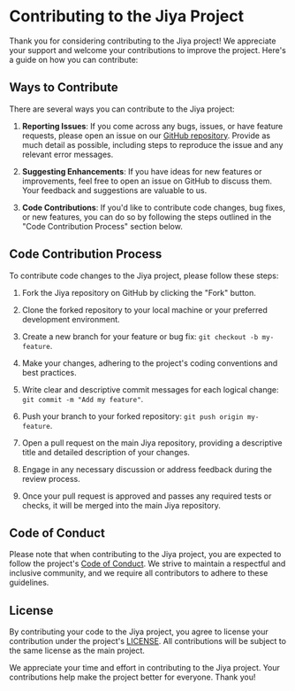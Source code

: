 # Contributing to the Jiya Project

Thank you for considering contributing to the Jiya project! We appreciate your support and welcome your contributions to improve the project. Here's a guide on how you can contribute:

## Ways to Contribute

There are several ways you can contribute to the Jiya project:

1. **Reporting Issues**: If you come across any bugs, issues, or have feature requests, please open an issue on our [GitHub repository](https://github.com/example/jiya). Provide as much detail as possible, including steps to reproduce the issue and any relevant error messages.

2. **Suggesting Enhancements**: If you have ideas for new features or improvements, feel free to open an issue on GitHub to discuss them. Your feedback and suggestions are valuable to us.

3. **Code Contributions**: If you'd like to contribute code changes, bug fixes, or new features, you can do so by following the steps outlined in the "Code Contribution Process" section below.

## Code Contribution Process

To contribute code changes to the Jiya project, please follow these steps:

1. Fork the Jiya repository on GitHub by clicking the "Fork" button.

2. Clone the forked repository to your local machine or your preferred development environment.

3. Create a new branch for your feature or bug fix: `git checkout -b my-feature`.

4. Make your changes, adhering to the project's coding conventions and best practices.

5. Write clear and descriptive commit messages for each logical change: `git commit -m "Add my feature"`.

6. Push your branch to your forked repository: `git push origin my-feature`.

7. Open a pull request on the main Jiya repository, providing a descriptive title and detailed description of your changes.

8. Engage in any necessary discussion or address feedback during the review process.

9. Once your pull request is approved and passes any required tests or checks, it will be merged into the main Jiya repository.

## Code of Conduct

Please note that when contributing to the Jiya project, you are expected to follow the project's [Code of Conduct](CODE_OF_CONDUCT.md). We strive to maintain a respectful and inclusive community, and we require all contributors to adhere to these guidelines.

## License

By contributing your code to the Jiya project, you agree to license your contribution under the project's [LICENSE](LICENSE). All contributions will be subject to the same license as the main project.

We appreciate your time and effort in contributing to the Jiya project. Your contributions help make the project better for everyone. Thank you!
